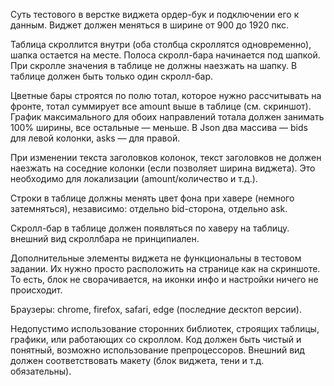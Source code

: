 Суть тестового в верстке виджета ордер-бук и подключении его к данным. Виджет должен меняться в ширине от 900 до 1920 пкс.

Таблица скроллится внутри (оба столбца скроллятся одновременно), шапка остается на месте. Полоса скролл-бара начинается под шапкой. При скролле значения в таблице не должны наезжать на шапку. В таблице должен быть только один скролл-бар.

Цветные бары строятся по полю тотал, которое нужно рассчитывать на фронте, тотал суммирует все amount выше в таблице (см. скриншот). График максимального для обоих направлений тотала должен занимать 100% ширины, все остальные — меньше. В Json два массива — bids для левой колонки, asks — для правой.

При изменении текста заголовков колонок, текст заголовков не должен наезжать на соседние колонки (если позволяет ширина виджета). Это необходимо для локализации (amount/количество и т.д.).

Строки в таблице должны менять цвет фона при хавере (немного затемняться), независимо: отдельно bid-сторона, отдельно ask.

Скролл-бар в таблице должен появляться по хаверу на таблицу. внешний вид скроллбара не принципиален.

Дополнительные элементы виджета не функциональны в тестовом задании. Их нужно просто расположить на странице как на скриншоте. То есть, блок не сворачивается, на иконки инфо и настройки ничего не происходит.

Браузеры: chrome, firefox, safari, edge (последние десктоп версии).

Недопустимо использование сторонних библиотек, строящих таблицы, графики, или работающих со скроллом.
Код должен быть чистый и понятный, возможно использование препроцессоров.
Внешний вид должен соответствовать макету (блок виджета, тени и т.д. обязательны).
